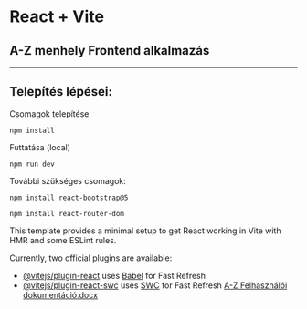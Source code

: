 # React + Vite

## A-Z menhely Frontend alkalmazás

---

## Telepítés lépései:

Csomagok telepítése

```
npm install
```

Futtatása (local)

```
npm run dev
```

További szükséges csomagok:

```
npm install react-bootstrap@5
```

```
npm install react-router-dom
```





This template provides a minimal setup to get React working in Vite with HMR and some ESLint rules.

Currently, two official plugins are available:

- [@vitejs/plugin-react](https://github.com/vitejs/vite-plugin-react/blob/main/packages/plugin-react/README.md) uses [Babel](https://babeljs.io/) for Fast Refresh
- [@vitejs/plugin-react-swc](https://github.com/vitejs/vite-plugin-react-swc) uses [SWC](https://swc.rs/) for Fast Refresh
  [A-Z Felhasználói dokumentáció.docx](https://github.com/HaRiZi2023/AZ_Menhely/files/15304714/A-Z.Felhasznaloi.dokumentacio.docx)
